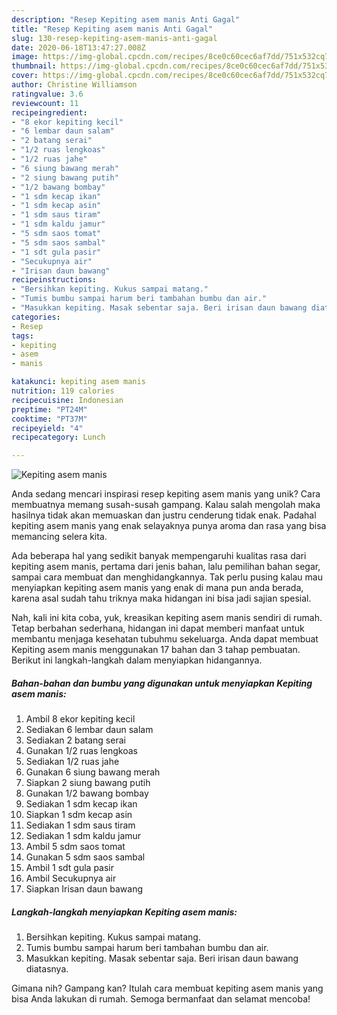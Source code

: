 ```yaml
---
description: "Resep Kepiting asem manis Anti Gagal"
title: "Resep Kepiting asem manis Anti Gagal"
slug: 130-resep-kepiting-asem-manis-anti-gagal
date: 2020-06-18T13:47:27.008Z
image: https://img-global.cpcdn.com/recipes/8ce0c60cec6af7dd/751x532cq70/kepiting-asem-manis-foto-resep-utama.jpg
thumbnail: https://img-global.cpcdn.com/recipes/8ce0c60cec6af7dd/751x532cq70/kepiting-asem-manis-foto-resep-utama.jpg
cover: https://img-global.cpcdn.com/recipes/8ce0c60cec6af7dd/751x532cq70/kepiting-asem-manis-foto-resep-utama.jpg
author: Christine Williamson
ratingvalue: 3.6
reviewcount: 11
recipeingredient:
- "8 ekor kepiting kecil"
- "6 lembar daun salam"
- "2 batang serai"
- "1/2 ruas lengkoas"
- "1/2 ruas jahe"
- "6 siung bawang merah"
- "2 siung bawang putih"
- "1/2 bawang bombay"
- "1 sdm kecap ikan"
- "1 sdm kecap asin"
- "1 sdm saus tiram"
- "1 sdm kaldu jamur"
- "5 sdm saos tomat"
- "5 sdm saos sambal"
- "1 sdt gula pasir"
- "Secukupnya air"
- "Irisan daun bawang"
recipeinstructions:
- "Bersihkan kepiting. Kukus sampai matang."
- "Tumis bumbu sampai harum beri tambahan bumbu dan air."
- "Masukkan kepiting. Masak sebentar saja. Beri irisan daun bawang diatasnya."
categories:
- Resep
tags:
- kepiting
- asem
- manis

katakunci: kepiting asem manis 
nutrition: 119 calories
recipecuisine: Indonesian
preptime: "PT24M"
cooktime: "PT37M"
recipeyield: "4"
recipecategory: Lunch

---
```



![Kepiting asem manis](https://img-global.cpcdn.com/recipes/8ce0c60cec6af7dd/751x532cq70/kepiting-asem-manis-foto-resep-utama.jpg)

Anda sedang mencari inspirasi resep kepiting asem manis yang unik? Cara membuatnya memang susah-susah gampang. Kalau salah mengolah maka hasilnya tidak akan memuaskan dan justru cenderung tidak enak. Padahal kepiting asem manis yang enak selayaknya punya aroma dan rasa yang bisa memancing selera kita.

Ada beberapa hal yang sedikit banyak mempengaruhi kualitas rasa dari kepiting asem manis, pertama dari jenis bahan, lalu pemilihan bahan segar, sampai cara membuat dan menghidangkannya. Tak perlu pusing kalau mau menyiapkan kepiting asem manis yang enak di mana pun anda berada, karena asal sudah tahu triknya maka hidangan ini bisa jadi sajian spesial.




Nah, kali ini kita coba, yuk, kreasikan kepiting asem manis sendiri di rumah. Tetap berbahan sederhana, hidangan ini dapat memberi manfaat untuk membantu menjaga kesehatan tubuhmu sekeluarga. Anda dapat membuat Kepiting asem manis menggunakan 17 bahan dan 3 tahap pembuatan. Berikut ini langkah-langkah dalam menyiapkan hidangannya.

<!--inarticleads1-->

##### Bahan-bahan dan bumbu yang digunakan untuk menyiapkan Kepiting asem manis:

1. Ambil 8 ekor kepiting kecil
1. Sediakan 6 lembar daun salam
1. Sediakan 2 batang serai
1. Gunakan 1/2 ruas lengkoas
1. Sediakan 1/2 ruas jahe
1. Gunakan 6 siung bawang merah
1. Siapkan 2 siung bawang putih
1. Gunakan 1/2 bawang bombay
1. Sediakan 1 sdm kecap ikan
1. Siapkan 1 sdm kecap asin
1. Sediakan 1 sdm saus tiram
1. Sediakan 1 sdm kaldu jamur
1. Ambil 5 sdm saos tomat
1. Gunakan 5 sdm saos sambal
1. Ambil 1 sdt gula pasir
1. Ambil Secukupnya air
1. Siapkan Irisan daun bawang




<!--inarticleads2-->

##### Langkah-langkah menyiapkan Kepiting asem manis:

1. Bersihkan kepiting. Kukus sampai matang.
1. Tumis bumbu sampai harum beri tambahan bumbu dan air.
1. Masukkan kepiting. Masak sebentar saja. Beri irisan daun bawang diatasnya.




Gimana nih? Gampang kan? Itulah cara membuat kepiting asem manis yang bisa Anda lakukan di rumah. Semoga bermanfaat dan selamat mencoba!
